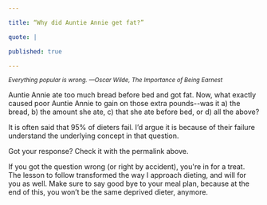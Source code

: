 ```yaml
---

title: “Why did Auntie Annie get fat?” 

quote: |

published: true

--- 
```


<small> *Everything popular is wrong. —Oscar Wilde, The Importance of Being Earnest* </small>

Auntie Annie ate too much bread before bed and got fat. Now, what exactly caused poor Auntie Annie to gain on those extra pounds--was it a) the bread, b) the amount she ate, c) that she ate before bed, or d) all the above? 

It is often said that 95% of dieters fail. I’d argue it is because of their failure understand the underlying concept in that question. 

Got your response? Check it with the permalink above. 

If you got the question wrong (or right by accident), you're in for a treat. The lesson to follow transformed the way I approach dieting, and will for you as well. Make sure to say good bye to your meal plan, because at the end of this, you won’t be the same deprived dieter, anymore.


